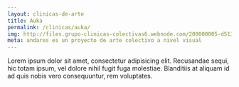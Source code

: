 ```yaml
---
layout: clinicas-de-arte
title: Auka
permalink: /clinicas/auka/
img: http://files.grupo-clinicas-colectivas6.webnode.com/200000005-d5134d60c8/CLINICA%20AUKA%20ARTE.jpg
meta: andares es un proyecto de arte colectivo a nivel visual
---
```


<article>
	Lorem ipsum dolor sit amet, consectetur adipisicing elit. Recusandae sequi, hic totam ipsum, vel dolore nihil fugit fuga molestiae. Blanditiis at aliquam id ad quis nobis vero consequuntur, rem voluptates.


</article>

